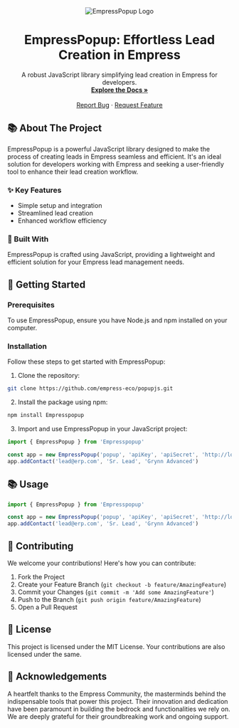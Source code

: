 <div align="center">
<img src="https://grow.empress.eco/uploads/default/original/2X/1/1f1e1044d3864269d2a613577edb9763890422ab.png" alt="EmpressPopup Logo" />
<h1 align="center">EmpressPopup: Effortless Lead Creation in Empress</h1>
</div>

<p align="center">
  A robust JavaScript library simplifying lead creation in Empress for developers.
  <br />
  <a href="https://grow.empress.eco/"><strong>Explore the Docs »</strong></a>
  <br />
  <br />
  <a href="https://github.com/empress-eco/popupjs/issues">Report Bug</a>
  ·
  <a href="https://github.com/empress-eco/popupjs/issues">Request Feature</a>
</p>

## 📚 About The Project

EmpressPopup is a powerful JavaScript library designed to make the process of creating leads in Empress seamless and efficient. It's an ideal solution for developers working with Empress and seeking a user-friendly tool to enhance their lead creation workflow.

### ✨ Key Features

- Simple setup and integration
- Streamlined lead creation
- Enhanced workflow efficiency

### 📝 Built With

EmpressPopup is crafted using JavaScript, providing a lightweight and efficient solution for your Empress lead management needs.

## 🚀 Getting Started

### Prerequisites

To use EmpressPopup, ensure you have Node.js and npm installed on your computer.

### Installation

Follow these steps to get started with EmpressPopup:

1. Clone the repository:

```sh
git clone https://github.com/empress-eco/popupjs.git
```
2. Install the package using npm:

```sh
npm install Empresspopup
```
3. Import and use EmpressPopup in your JavaScript project:

```js
import { EmpressPopup } from 'Empresspopup'

const app = new EmpressPopup('popup', 'apiKey', 'apiSecret', 'http://localhost:8080')
app.addContact('lead@erp.com', 'Sr. Lead', 'Grynn Advanced')
```

## 📚 Usage

```js
import { EmpressPopup } from 'Empresspopup'

const app = new EmpressPopup('popup', 'apiKey', 'apiSecret', 'http://localhost:8080')
app.addContact('lead@erp.com', 'Sr. Lead', 'Grynn Advanced')
```

## 🤝 Contributing

We welcome your contributions! Here's how you can contribute:

1. Fork the Project
2. Create your Feature Branch (`git checkout -b feature/AmazingFeature`)
3. Commit your Changes (`git commit -m 'Add some AmazingFeature'`)
4. Push to the Branch (`git push origin feature/AmazingFeature`)
5. Open a Pull Request

## 📜 License

This project is licensed under the MIT License. Your contributions are also licensed under the same.

## 🙏 Acknowledgements

A heartfelt thanks to the Empress Community, the masterminds behind the indispensable tools that power this project. Their innovation and dedication have been paramount in building the bedrock and functionalities we rely on. We are deeply grateful for their groundbreaking work and ongoing support.
